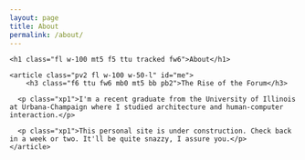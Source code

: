 ```yaml
---
layout: page
title: About
permalink: /about/
---
```


<section class="cf ph3 ph5-ns pb5 bg-yellow black-70">

  <div class="mw9 center">

    <h1 class="fl w-100 mt5 f5 ttu tracked fw6">About</h1>

    <article class="pv2 fl w-100 w-50-l" id="me">
        <h3 class="f6 ttu fw6 mb0 mt5 bb pb2">The Rise of the Forum</h3>

      <p class="xp1">I'm a recent graduate from the University of Illinois at Urbana-Champaign where I studied architecture and human-computer interaction.</p>

      <p class="xp1">This personal site is under construction. Check back in a week or two. It'll be quite snazzy, I assure you.</p>
    </article>

  </div>

</section>
